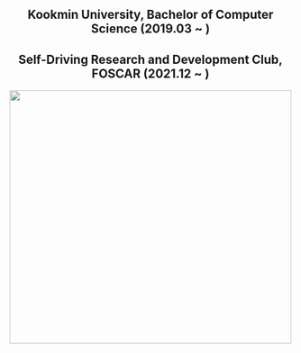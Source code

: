 <div align="center">   
  <h2>Kookmin University, Bachelor of Computer Science (2019.03 ~ )</h2>   
  <h2>Self-Driving Research and Development Club, FOSCAR (2021.12 ~ )</h2> 
  <p align="center">
  <img src="https://user-images.githubusercontent.com/84502236/221876932-eac8f0c0-06ba-4314-a359-43058b1b080f.png" width="500", height="450">
  </p>
</div>
